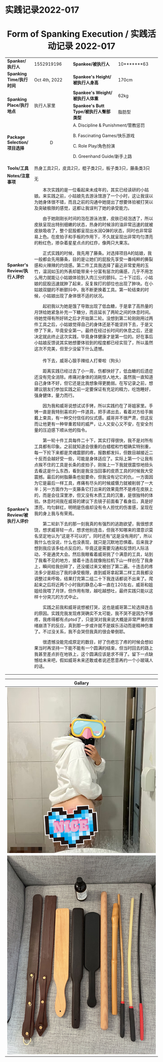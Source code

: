 # 实践记录2022-017

# <center>Form of Spanking Execution / 实践活动记录 2022-017</center>
<table>
    <tr>
        <td><b>Spanker/执行人</b></td>
        <td>1552919196</td>
        <td><b>Spankee/被执行人</b></td>
        <td>10*******63</td>
    </tr>
    <tr>
        <td><b>Spanking Time/执行时间</b></td>
        <td>Oct 4th, 2022</td>
        <td><b>Spankee's Height/被执行人身高</b></td>
        <td>170cm</td>
    </tr>
    <tr>
        <td rowspan=2><b>Spanking Place/执行地点</b></td>
        <td rowspan=2>执行人家里</td>
        <td><b>Spankee's Weight/被执行人体重</b></td>
        <td>62kg</td>
    </tr> 
    <tr>
        <td><b>Spankee's Butt Type/被执行人臀部类型</b></td>
        <td>脂肪型</td>
    </tr>
    <tr>
        <td><b>Package Selection/项目选择</b></td>
        <td style="text-align: center;">D</td>
        <td colspan =2>
        A. Discipline & Punishment/管教惩罚

B. Fascinating Games/快乐游戏

C. Role Play/角色扮演

D. Greenhand Guide/新手上路
        </td>
    </tr>
    <tr>
        <td><b>Tools/工具</b></td>
        <td colspan=3>热身工具2只，皮具2只，棍子类2只，板子类3只，藤条类3只</td>
    </tr>
    <tr>
        <td><b>Notes/注意事项</b></td>
        <td colspan=3>无</td>
    </tr>
    <tr>
        <td><b>Spanker's Review/执行人评价</b></td>
        <td colspan=3>&emsp;&emsp;本次实践的是一位看起来未成年的，其实已经读研的小姑娘。来实践之前，小姑娘先去游泳馆游了一个小时，这让我误以为她身体很不错，而且之前的沟通中她提出了想要体验被打哭以及突破极限的感觉，这都让我误判了她的承受能力。

&emsp;&emsp;由于她刚刚长时间的泡在游泳池里，皮肤已经泡透了，所以皮肤呈现出特别细嫩的状态，热身的时候涂的油非常迅速的就被皮肤吸收了，整个屁股都呈现出水润Q弹的状态，同时也非常容易上色。在皮拍子和手板的作用下，不久就呈现出非常均匀漂亮的粉红色，掺杂着星星点点的红痧，像两只大果冻。

&emsp;&emsp;正式实践的时候，我先用了藤条。对选择项目A的姑娘，我一般都会先用藤条，目的是让她们的屁股先享受一番纯粹的撕裂感和火辣辣的灼烧感。第二件工具我选择了最近非常爱用的玉竹，温润如玉的外表却能带来十分富有层次的痛感，几乎不用怎么用力就能让小姑娘体验到入肉三分的颤抖。二十下过后，小姑娘的屁股迅速就肿了起来，反复挨打的部位也出现了肿块。在小姑娘双腿的不断颤抖中，我不断更换着工具。第一轮结束的时候，小姑娘出现了身体很不适的状况。

&emsp;&emsp;起初我以为她是饿了导致出现了低血糖，于是拿了高热量的月饼给她紧急补充一下糖分，而且延长了两轮之间的休息时间。待她觉得有所好转之后才开始第二轮。没想到第二轮刚刚用过两件工具之后，小姑娘觉得自己的身体还是不能坚持下去，于是又停了下来，毕竟安全第一。最终在经过长时间的休息之后，还是决定就此终止这次实践，毕竟身体健康才是第一位的。好在事后小姑娘反馈说其实她想要体验到的程度都已经实现了，所以虽然这次不完美，但至少没留下什么遗憾。
        </td>
    </tr>
    <tr>
        <td><b>Spankee's Review/被执行人评价 </b></td>
        <td colspan=3>&emsp;&emsp;传下去，威哥心狠手辣给人打晕啦（狗头）

&emsp;&emsp;距离实践已经过去了小一周，伤都快好了，低血糖的后遗症还没有完全消除。疼痛对身体的消耗惊人地大，虽然我一直知道自己身体不好，但它还是比我想象得更脆弱。在写记录之前，想建议朋友们参加实践之前一定要保证有充足的精力，吃饱睡好，强身健体，量力而行。

&emsp;&emsp;因为我和威哥说想试试手铐，所以实践约在了哥姐家里。手铐一直是我特别喜欢的一件道具，把手递出去，看着对方给手腕戴上束具，有一种交付信任的仪式感。威哥并不很严肃，但这反而让他更有一种举重若轻的威严，让人又安心又不安，在安全剂量的压迫感下顺从他的指令。

&emsp;&emsp;第一轮十件工具每件二十下，其实打得很快，我不是对所有工具都有印象。之前就知道会很重的白蜡棍和竹棍确实特别重，每一下抡下来都是灵魂震颤的疼，报数都发抖，但数目越接近二十反而会越好受一些，可能是身体适应了。实际上第一个让我有点挨不住的工具是长条的皮拍子，刚挨上一下我就很震惊地扭头去看这是什么东西，看到是我没当回事的皮质工具的时候我大受震撼。最后的树脂藤条也挺要命，但我没有记它的仇，一方面因为它是最后一样工具，疼痛有尽头的时候威慑力就被削弱了一大半；另一方面作为一支藤条它打出来的效果竟然不是疼在皮肤上的，而是会往深里渗，但又没有木质工具的沉重，是很独特的体验。休息时间我在威哥的建议下去镜子前面看了看身后，真是好漂亮，均匀鲜红，明明是伤痕却没有令人担忧的伤害感，呈现在我的身上我与有荣焉。

&emsp;&emsp;第二轮趴下去的那一刻我真的有强烈的逃跑欲望，我很想求饶，想求威哥轻一点，想求他别连击，但我不知哪来的潜意识莫名坚定地认为“这是不可以的”，同时还有“这是没有用的”，所以我什么也没说，什么也没表现，就只是沉默地恐惧着。后来我才想到我应该多给点反应的，毕竟这是需要沟通和反馈的人际活动，不是通灵大会。然后我眼看着威哥挑了个满意的工具，站到了我看不见的地方，接着十连击就像拖拉机下山一样创在了我身上，瞬间给我创碎了，还没缓过来又被创了第二遍。十连击的疼法多少是超出了我的承受极限，直到威哥拿起第二样工具我都没调整过来呼吸，结果打完第二组二十下我连话都说不出来了。爬起来之后将近两个小时我的静息心率一直在120左右，威哥和姐姐给我喂了月饼，但作用有限，越吃越想吐，最终实践只能以这样十分突兀的方式中止。

&emsp;&emsp;实践之前我和威哥说想被打哭，这也是威哥第二轮选择连击的原因。实践完我发现疼哭确实不太可能，我不哭不是因为不够疼，我疼得都有点ptsd了，只是哭对我来说大概是非常严重的情绪崩溃下的反应，真到那一步或许就不是娱乐活动而是精神伤害了。不过没关系，我不会哭但我真的很会晕倒耶。

&emsp;&emsp;很遗憾没能完成原定的数目，好了伤疤忘了疼的时候会想如果当时再坚持一下能不能有一个圆满的结束，但当时回去的路上我甚至差点折在地铁上，这个圆满应该是求不得了。留下一点缺憾给未来吧，假如威哥未来还敢或者说还愿意再约一个小玻璃人的话。</td>
    </tr>
</table>

|**Gallary**|
|---|
|![效果图](/images/2022-017.jpg "效果")
![工具图](/images/tools-2022-017.jpg "工具")|

